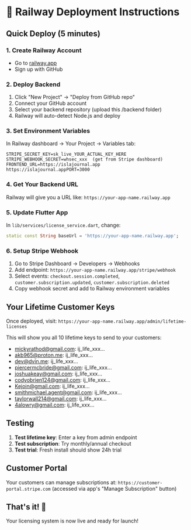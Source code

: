 # 🚀 Railway Deployment Instructions

## Quick Deploy (5 minutes)

### 1. Create Railway Account
- Go to [railway.app](https://railway.app)
- Sign up with GitHub

### 2. Deploy Backend
1. Click "New Project" → "Deploy from GitHub repo"
2. Connect your GitHub account 
3. Select your backend repository (upload this /backend folder)
4. Railway will auto-detect Node.js and deploy

### 3. Set Environment Variables
In Railway dashboard → Your Project → Variables tab:

```
STRIPE_SECRET_KEY=sk_live_YOUR_ACTUAL_KEY_HERE
STRIPE_WEBHOOK_SECRET=whsec_xxx  (get from Stripe dashboard)
FRONTEND_URL=https://islajournal.app
https://islajournal.appPORT=3000
```

### 4. Get Your Backend URL
Railway will give you a URL like: `https://your-app-name.railway.app`

### 5. Update Flutter App
In `lib/services/license_service.dart`, change:
```dart
static const String baseUrl = 'https://your-app-name.railway.app';
```

### 6. Setup Stripe Webhook
1. Go to Stripe Dashboard → Developers → Webhooks
2. Add endpoint: `https://your-app-name.railway.app/stripe/webhook`
3. Select events: `checkout.session.completed`, `customer.subscription.updated`, `customer.subscription.deleted`
4. Copy webhook secret and add to Railway environment variables

## Your Lifetime Customer Keys

Once deployed, visit: `https://your-app-name.railway.app/admin/lifetime-licenses`

This will show you all 10 lifetime keys to send to your customers:

- mickyrathod@gmail.com: ij_life_xxx...
- akb965@proton.me: ij_life_xxx...
- dev@dvin.me: ij_life_xxx...
- piercermcbride@gmail.com: ij_life_xxx...
- joshuakeay@gmail.com: ij_life_xxx...
- codyobrien124@gmail.com: ij_life_xxx...
- Kejoin@gmail.com: ij_life_xxx...
- smithmichael.agent@gmail.com: ij_life_xxx...
- taylorwall214@gmail.com: ij_life_xxx...
- 4alowry@gmail.com: ij_life_xxx...

## Testing

1. **Test lifetime key**: Enter a key from admin endpoint
2. **Test subscription**: Try monthly/annual checkout
3. **Test trial**: Fresh install should show 24h trial

## Customer Portal

Your customers can manage subscriptions at:
`https://customer-portal.stripe.com` (accessed via app's "Manage Subscription" button)

## That's it! 🎉

Your licensing system is now live and ready for launch! 